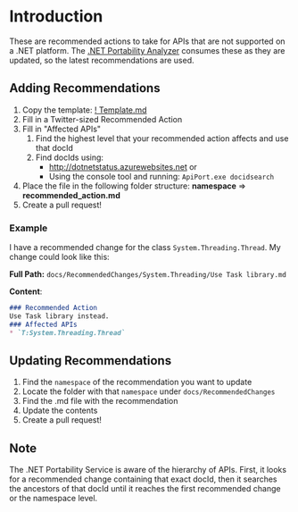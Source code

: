 # Introduction
These are recommended actions to take for APIs that are not supported on a .NET platform. The [.NET Portability Analyzer](docs/HowTo/Introduction.md#usage) consumes these as they are updated, so the latest recommendations are used.

## Adding Recommendations
1.  Copy the template: [! Template.md](docs/RecommendedChanges/!%20Template.md)
2.  Fill in a Twitter-sized Recommended Action
3.  Fill in "Affected APIs"
    1. Find the highest level that your recommended action affects and use that docId
    2. Find docIds using:
        * http://dotnetstatus.azurewebsites.net or 
        * Using the console tool and running: `ApiPort.exe docidsearch`
4.  Place the file in the following folder structure: __namespace__ => __recommended_action.md__
5.  Create a pull request!

### Example
I have a recommended change for the class `System.Threading.Thread`. My change could look like this:

__Full Path:__ `docs/RecommendedChanges/System.Threading/Use Task library.md`

__Content__:
```markdown
### Recommended Action
Use Task library instead.
### Affected APIs
* `T:System.Threading.Thread`
```

## Updating Recommendations
1. Find the `namespace` of the recommendation you want to update
2. Locate the folder with that `namespace` under `docs/RecommendedChanges`
3. Find the .md file with the recommendation
4. Update the contents
5. Create a pull request!

## Note
The .NET Portability Service is aware of the hierarchy of APIs. First, it looks for a recommended change containing that exact docId, then it searches the ancestors of that docId until it reaches the first recommended change or the namespace level.